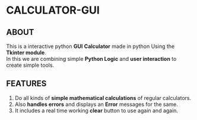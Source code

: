 # CALCULATOR-GUI  
## ABOUT  
This is a interactive python **GUI** **Calculator** made in python Using the **Tkinter module**.  
In this we are combining simple **Python Logic** and **user interaction** to create simple tools.  

## FEATURES
1. Do all kinds of **simple mathematical calculations** of regular calculators.
2. Also **handles errors** and displays an **Error** messages for the same.
3. It includes a real time working **clear** button to use again and again.


